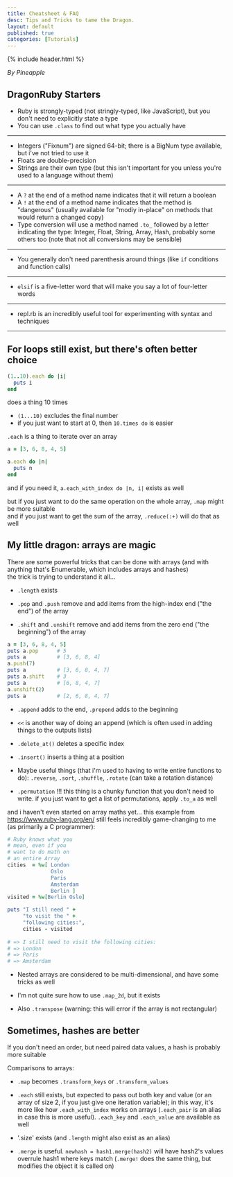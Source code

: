 ```yaml
---
title: Cheatsheet & FAQ
desc: Tips and Tricks to tame the Dragon.
layout: default
published: true
categories: [Tutorials]
---
```


{% include header.html %}

_By Pineapple_

DragonRuby Starters
-------------

- Ruby is strongly-typed (not stringly-typed, like JavaScript), but you don't need to explicitly state a type
- You can use `.class` to find out what type you actually have

***

- Integers ("Fixnum") are signed 64-bit; there is a BigNum type available, but i've not tried to use it
- Floats are double-precision
- Strings are their own type (but this isn't important for you unless you're used to a language without them)

***

- A `?` at the end of a method name indicates that it will return a boolean
- A `!` at the end of a method name indicates that the method is "dangerous" (usually available for "modiy in-place" on methods that would return a changed copy)
- Type conversion will use a method named `.to_` followed by a letter indicating the type: Integer, Float, String, Array, Hash, probably some others too (note that not all conversions may be sensible)

***

- You generally don't need parenthesis around things (like `if` conditions and function calls)

***

- `elsif` is a five-letter word that will make you say a lot of four-letter words

***

- repl.rb is an incredibly useful tool for experimenting with syntax and techniques

***

For loops still exist, but there's often better choice
------------------------------------------------------

```rb
(1..10).each do |i|
  puts i
end
```

does a thing 10 times  
- `(1...10)` excludes the final number  
- if you just want to start at 0, then `10.times do` is easier  

`.each` is a thing to iterate over an array

```rb
a = [3, 6, 8, 4, 5]

a.each do |n|
  puts n
end
```

and if you need it, `a.each_with_index do |n, i|` exists as well

but if you just want to do the same operation on the whole array, `.map` might be more suitable  
and if you just want to get the sum of the array, `.reduce(:+)` will do that as well

My little dragon: arrays are magic
----------------------------------

There are some powerful tricks that can be done with arrays (and with anything that's Enumerable, which includes arrays and hashes)  
the trick is trying to understand it all...

- `.length` exists

- `.pop` and `.push` remove and add items from the high-index end ("the end") of the array
- `.shift` and `.unshift` remove and add items from the zero end ("the beginning") of the array

```rb
a = [3, 6, 8, 4, 5]
puts a.pop      # 5
puts a          # [3, 6, 8, 4]
a.push(7)
puts a          # [3, 6, 8, 4, 7]
puts a.shift    # 3
puts a          # [6, 8, 4, 7]
a.unshift(2)
puts a          # [2, 6, 8, 4, 7]
```

- `.append` adds to the end, `.prepend` adds to the beginning
- `<<` is another way of doing an append (which is often used in adding things to the outputs lists)
- `.delete_at()` deletes a specific index
- `.insert()` inserts a thing at a position

- Maybe useful things (that i'm used to having to write entire functions to do): `.reverse`, `.sort`, `.shuffle`, `.rotate` (can take a rotation distance)

- `.permutation` !!! this thing is a chunky function that you don't need to write. if you just want to get a list of permutations, apply `.to_a` as well

and i haven't even started on array maths yet...
this example from https://www.ruby-lang.org/en/ still feels incredibly game-changing to me (as primarily a C programmer):

```rb
# Ruby knows what you
# mean, even if you
# want to do math on
# an entire Array
cities  = %w[ London
              Oslo
              Paris
              Amsterdam
              Berlin ]
visited = %w[Berlin Oslo]

puts "I still need " +
     "to visit the " +
     "following cities:",
     cities - visited
     
# => I still need to visit the following cities:
# => London
# => Paris
# => Amsterdam
```

- Nested arrays are considered to be multi-dimensional, and have some tricks as well

- I'm not quite sure how to use `.map_2d`, but it exists
- Also `.transpose` (warning: this will error if the array is not rectangular)

Sometimes, hashes are better
----------------------------

If you don't need an order, but need paired data values, a hash is probably more suitable

Comparisons to arrays:
- `.map` becomes `.transform_keys` or `.transform_values`
- `.each` still exists, but expected to pass out both key and value (or an array of size 2, if you just give one iteration variable); in this way, it's more like how `.each_with_index` works on arrays (`.each_pair` is an alias in case this is more useful). `.each_key` and `.each_value` are available as well

- '.size' exists (and `.length` might also exist as an alias)

- `.merge` is useful. `newhash = hash1.merge(hash2)` will have hash2's values overrule hash1 where keys match (`.merge!` does the same thing, but modifies the object it is called on)
